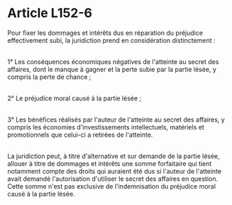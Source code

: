 # Article L152-6

<p>Pour fixer les dommages et intérêts dus en réparation du préjudice effectivement subi, la juridiction prend en considération distinctement :<br/><br/>

1° Les conséquences économiques négatives de l'atteinte au secret des affaires, dont le manque à gagner et la perte subie par la partie lésée, y compris la perte de chance ;<br/><br/>

2° Le préjudice moral causé à la partie lésée ;<br/><br/>

3° Les bénéfices réalisés par l'auteur de l'atteinte au secret des affaires, y compris les économies d'investissements intellectuels, matériels et promotionnels que celui-ci a retirées de l'atteinte.<br/><br/>

La juridiction peut, à titre d'alternative et sur demande de la partie lésée, allouer à titre de dommages et intérêts une somme forfaitaire qui tient notamment compte des droits qui auraient été dus si l'auteur de l'atteinte avait demandé l'autorisation d'utiliser le secret des affaires en question. Cette somme n'est pas exclusive de l'indemnisation du préjudice moral causé à la partie lésée.</p>